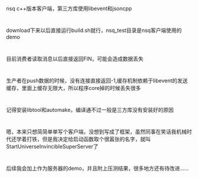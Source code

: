 # 
  nsq c++版本客户端，第三方库使用libevent和jsoncpp
#
  download下来以后直接运行build.sh就行，nsq_test目录是nsq客户端使用的demo
# 
  目前消费者读取消息以后直接返回FIN，可能会造成数据丢失
#
  生产者在push数据的时候，没有连接直接返回-1,缓存机制依赖于libevent的发送缓存，里面上缓存无限大，所以程序core掉的时候丢失很多
#
  记得安装libtool和automake，编译通不过一般是三方库没有安装好的原因
#
  嗯，本来只想简简单单写个客户端，没想到写成了框架，虽然同事在笑话我机械时代还学着打铁，但是我决定给启动函数取个很嚣张的名字，就叫StartUniverseInvincibleSuperServer了

# 
  后续我会加上作为服务器的demo，并且附上压测结果，很多地方还有待改进......

